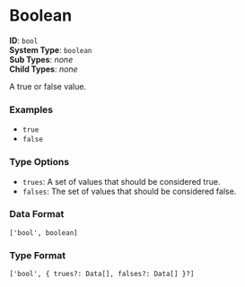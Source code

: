 # Boolean

**ID**: `bool`  
**System Type**: `boolean`  
**Sub Types**: *none*  
**Child Types**: *none*  

A true or false value.

### Examples

- `true`
- `false`

### Type Options

- `trues`: A set of values that should be considered true.
- `falses`: The set of values that should be considered false.

### Data Format

```
['bool', boolean]
```

### Type Format

```
['bool', { trues?: Data[], falses?: Data[] }?]
```
